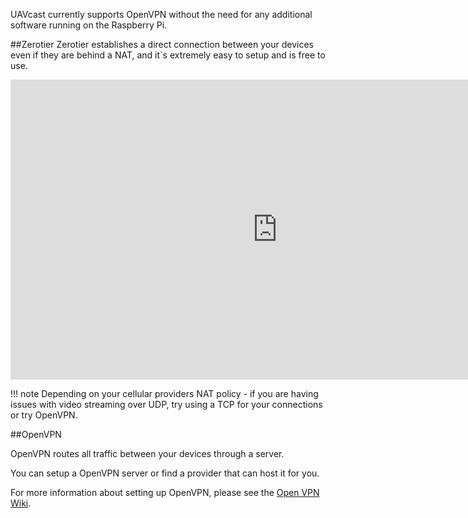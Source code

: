 UAVcast currently supports OpenVPN without the need for any additional software running on the Raspberry Pi.

##Zerotier
Zerotier establishes a direct connection between your devices even if they are behind a NAT, and it`s extremely easy to setup and is free to use.

<iframe width="854" height="480" src="https://www.youtube.com/embed/p3DZxDkI5M0?rel=0" frameborder="0" allow="accelerometer; autoplay; encrypted-media; gyroscope; picture-in-picture" allowfullscreen></iframe>


!!! note
    Depending on your cellular providers NAT policy - if you are having issues with video streaming over UDP, try using a TCP for your connections or try OpenVPN.

##OpenVPN

OpenVPN routes all traffic between your devices through a server.

You can setup a OpenVPN server or find a provider that can host it for you.

For more information about setting up OpenVPN, please see the [Open VPN Wiki](https://community.openvpn.net/openvpn/wiki).
